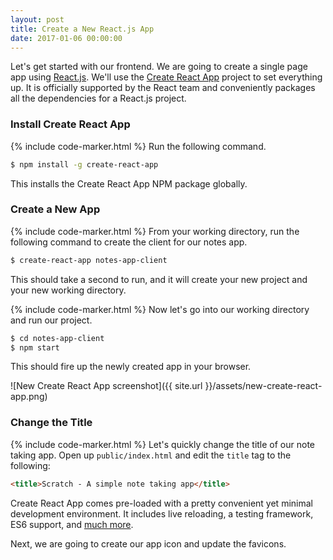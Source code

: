 ```yaml
---
layout: post
title: Create a New React.js App
date: 2017-01-06 00:00:00
---
```


Let's get started with our frontend. We are going to create a single page app using [React.js](https://facebook.github.io/react/). We'll use the [Create React App](https://github.com/facebookincubator/create-react-app) project to set everything up. It is officially supported by the React team and conveniently packages all the dependencies for a React.js project.

### Install Create React App

{% include code-marker.html %} Run the following command.

``` bash
$ npm install -g create-react-app
```

This installs the Create React App NPM package globally.

### Create a New App

{% include code-marker.html %} From your working directory, run the following command to create the client for our notes app.

``` bash
$ create-react-app notes-app-client
```

This should take a second to run, and it will create your new project and your new working directory.

{% include code-marker.html %} Now let's go into our working directory and run our project.

``` bash
$ cd notes-app-client
$ npm start
```

This should fire up the newly created app in your browser.

![New Create React App screenshot]({{ site.url }}/assets/new-create-react-app.png)

### Change the Title

{% include code-marker.html %} Let's quickly change the title of our note taking app. Open up `public/index.html` and edit the `title` tag to the following:

``` html
<title>Scratch - A simple note taking app</title>
```

Create React App comes pre-loaded with a pretty convenient yet minimal development environment. It includes live reloading, a testing framework, ES6 support, and [much more](https://github.com/facebookincubator/create-react-app#why-use-this).

Next, we are going to create our app icon and update the favicons.
